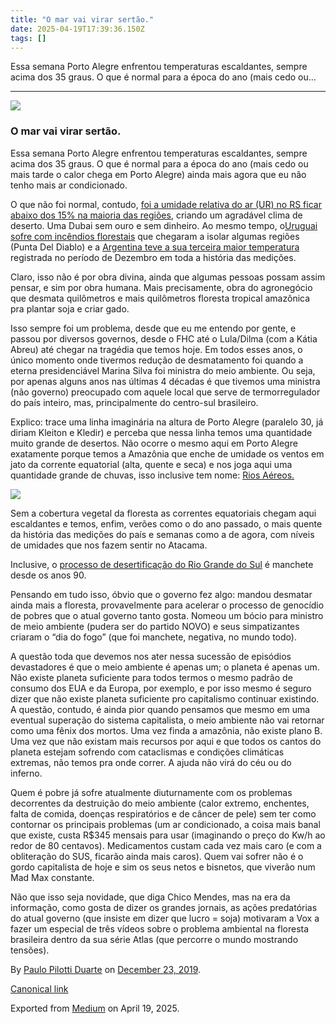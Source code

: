 ```yaml
---
title: "O mar vai virar sertão."
date: 2025-04-19T17:39:36.150Z
tags: []
---
```


Essa semana Porto Alegre enfrentou temperaturas escaldantes, sempre acima dos 35 graus. O que é normal para a época do ano (mais cedo ou…

* * *

![](https://cdn-images-1.medium.com/max/2560/1*fr3wSsHOv-YwRzHmEHD-SQ.jpeg)

### O mar vai virar sertão.

Essa semana Porto Alegre enfrentou temperaturas escaldantes, sempre acima dos 35 graus. O que é normal para a época do ano (mais cedo ou mais tarde o calor chega em Porto Alegre) ainda mais agora que eu não tenho mais ar condicionado.

O que não foi normal, contudo, [foi a umidade relativa do ar (UR) no RS ficar abaixo dos 15% na maioria das regiões](https://twitter.com/Estaelsias/status/1204462044268900352), criando um agradável clima de deserto. Uma Dubai sem ouro e sem dinheiro. Ao mesmo tempo, o[Uruguai sofre com incêndios florestais](https://twitter.com/metsul/status/1204801012462174211) que chegaram a isolar algumas regiões (Punta Del Diablo) e a [Argentina teve a sua terceira maior temperatura](https://twitter.com/metsul/status/1204732916598788096) registrada no período de Dezembro em toda a história das medições.

Claro, isso não é por obra divina, ainda que algumas pessoas possam assim pensar, e sim por obra humana. Mais precisamente, obra do agronegócio que desmata quilômetros e mais quilômetros floresta tropical amazônica pra plantar soja e criar gado.

Isso sempre foi um problema, desde que eu me entendo por gente, e passou por diversos governos, desde o FHC até o Lula/Dilma (com a Kátia Abreu) até chegar na tragédia que temos hoje. Em todos esses anos, o único momento onde tivermos redução de desmatamento foi quando a eterna presidenciável Marina Silva foi ministra do meio ambiente. Ou seja, por apenas alguns anos nas últimas 4 décadas é que tivemos uma ministra (não governo) preocupado com aquele local que serve de termorregulador do país inteiro, mas, principalmente do centro-sul brasileiro.

Explico: trace uma linha imaginária na altura de Porto Alegre (paralelo 30, já diriam Kleiton e Kledir) e perceba que nessa linha temos uma quantidade muito grande de desertos. Não ocorre o mesmo aqui em Porto Alegre exatamente porque temos a Amazônia que enche de umidade os ventos em jato da corrente equatorial (alta, quente e seca) e nos joga aqui uma quantidade grande de chuvas, isso inclusive tem nome: [Rios Aéreos.](https://riosvoadores.com.br/o-projeto/fenomeno-dos-rios-voadores/)

![](https://cdn-images-1.medium.com/max/800/0*fp2G_i3n3LcJe-HP)

Sem a cobertura vegetal da floresta as correntes equatoriais chegam aqui escaldantes e temos, enfim, verões como o do ano passado, o mais quente da história das medições do país e semanas como a de agora, com níveis de umidades que nos fazem sentir no Atacama.

Inclusive, o [processo de desertificação do Rio Grande do Sul](https://educacao.uol.com.br/disciplinas/geografia/desertificacao-causas-e-consequencias-do-mau-uso-do-solo.htm) é manchete desde os anos 90.

Pensando em tudo isso, óbvio que o governo fez algo: mandou desmatar ainda mais a floresta, provavelmente para acelerar o processo de genocídio de pobres que o atual governo tanto gosta. Nomeou um bócio para ministro de meio ambiente (pudera ser do partido NOVO) e seus simpatizantes criaram o “dia do fogo” (que foi manchete, negativa, no mundo todo).

A questão toda que devemos nos ater nessa sucessão de episódios devastadores é que o meio ambiente é apenas um; o planeta é apenas um. Não existe planeta suficiente para todos termos o mesmo padrão de consumo dos EUA e da Europa, por exemplo, e por isso mesmo é seguro dizer que não existe planeta suficiente pro capitalismo continuar existindo. A questão, contudo, é ainda pior quando pensamos que mesmo em uma eventual superação do sistema capitalista, o meio ambiente não vai retornar como uma fênix dos mortos. Uma vez finda a amazônia, não existe plano B. Uma vez que não existam mais recursos por aqui e que todos os cantos do planeta estejam sofrendo com cataclismas e condições climáticas extremas, não temos pra onde correr. A ajuda não virá do céu ou do inferno.

Quem é pobre já sofre atualmente diuturnamente com os problemas decorrentes da destruição do meio ambiente (calor extremo, enchentes, falta de comida, doenças respiratórios e de câncer de pele) sem ter como contornar os principais problemas (um ar condicionado, a coisa mais banal que existe, custa R$345 mensais para usar (imaginando o preço do Kw/h ao redor de 80 centavos). Medicamentos custam cada vez mais caro (e com a obliteração do SUS, ficarão ainda mais caros). Quem vai sofrer não é o gordo capitalista de hoje e sim os seus netos e bisnetos, que viverão num Mad Max constante.

Não que isso seja novidade, que diga Chico Mendes, mas na era da informação, como gosta de dizer os grandes jornais, as ações predatórias do atual governo (que insiste em dizer que lucro = soja) motivaram a Vox a fazer um especial de três vídeos sobre o problema ambiental na floresta brasileira dentro da sua série Atlas (que percorre o mundo mostrando tensões).

By [Paulo Pilotti Duarte](https://medium.com/@paulopilotti) on [December 23, 2019](https://medium.com/p/24ac2b29343a).

[Canonical link](https://medium.com/@paulopilotti/o-mar-vai-virar-sert%C3%A3o-24ac2b29343a)

Exported from [Medium](https://medium.com) on April 19, 2025.
